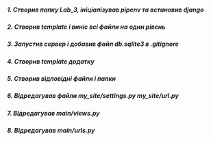 ##### 1. Створив папку Lab_3, ініціалізував pipenv та встановив django
##### 2. Створив template і виніс всі файли на один рівень
##### 3. Запустив сервер і добавив файл db.sqlite3 в .gitignore
##### 4. Створив template додатку
##### 5. Створив відповідні файли і папки
##### 6. Відредагував файли my_site/settings.py my_site/url.py
##### 7. Відредагував main/views.py
##### 8. Відредагував main/urls.py